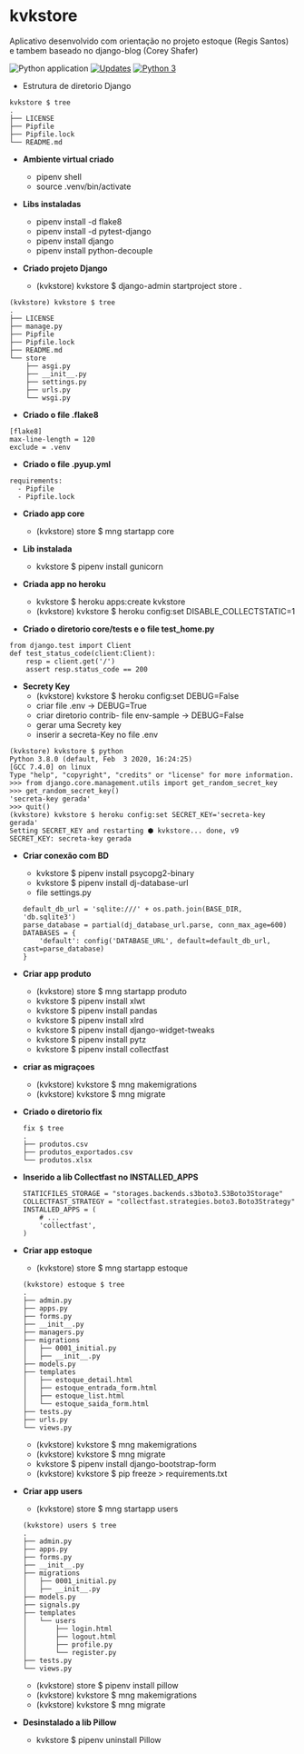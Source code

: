 # kvkstore

Aplicativo desenvolvido com orientação no projeto estoque (Regis Santos) e tambem baseado no django-blog (Corey Shafer)

![Python application](https://github.com/jlplautz/kvkstore/workflows/Python%20application/badge.svg)
[![Updates](https://pyup.io/repos/github/jlplautz/kvkstore/shield.svg)](https://pyup.io/repos/github/jlplautz/kvkstore/)
[![Python 3](https://pyup.io/repos/github/jlplautz/kvkstore/python-3-shield.svg)](https://pyup.io/repos/github/jlplautz/kvkstore/)

- Estrutura de diretorio Django
```
kvkstore $ tree
.
├── LICENSE
├── Pipfile
├── Pipfile.lock
└── README.md
```

- **Ambiente virtual criado** 
  - pipenv shell
  - source .venv/bin/activate

- **Libs instaladas** 
  - pipenv install -d flake8
  - pipenv install -d pytest-django
  - pipenv install django
  - pipenv install python-decouple

- **Criado projeto Django** 
  - (kvkstore) kvkstore $ django-admin startproject store .
```
(kvkstore) kvkstore $ tree
.
├── LICENSE
├── manage.py
├── Pipfile
├── Pipfile.lock
├── README.md
└── store
    ├── asgi.py
    ├── __init__.py
    ├── settings.py
    ├── urls.py
    └── wsgi.py
```

- **Criado o file .flake8**
```
[flake8]
max-line-length = 120
exclude = .venv
```

- **Criado o file .pyup.yml**

```
requirements:
  - Pipfile
  - Pipfile.lock
```

- **Criado app core**
  - (kvkstore) store $ mng startapp core

- **Lib instalada** 
  - kvkstore $ pipenv install gunicorn


- **Criada app no heroku** 
  - kvkstore $ heroku apps:create kvkstore
  - (kvkstore) kvkstore $ heroku config:set DISABLE_COLLECTSTATIC=1


- **Criado o diretorio core/tests e o file test_home.py** 
```
from django.test import Client
def test_status_code(client:Client):
    resp = client.get('/')
    assert resp.status_code == 200
```

- **Secrety Key**
  - (kvkstore) kvkstore $ heroku config:set DEBUG=False
  - criar file .env -> DEBUG=True
  - criar diretorio contrib- file env-sample -> DEBUG=False
  - gerar uma Secrety key 
  - inserir a secreta-Key no file .env
```
(kvkstore) kvkstore $ python
Python 3.8.0 (default, Feb  3 2020, 16:24:25) 
[GCC 7.4.0] on linux
Type "help", "copyright", "credits" or "license" for more information.
>>> from django.core.management.utils import get_random_secret_key
>>> get_random_secret_key()
'secreta-key gerada'
>>> quit()
(kvkstore) kvkstore $ heroku config:set SECRET_KEY='secreta-key gerada'
Setting SECRET_KEY and restarting ⬢ kvkstore... done, v9
SECRET_KEY: secreta-key gerada
```

- **Criar conexão com BD**
  - kvkstore $ pipenv install psycopg2-binary
  - kvkstore $ pipenv install dj-database-url
  - file settings.py
  ```
  default_db_url = 'sqlite:///' + os.path.join(BASE_DIR, 'db.sqlite3')
  parse_database = partial(dj_database_url.parse, conn_max_age=600)
  DATABASES = {
      'default': config('DATABASE_URL', default=default_db_url, cast=parse_database)
  }
  ```

- **Criar app produto**
  - (kvkstore) store $ mng startapp produto
  - kvkstore $ pipenv install xlwt
  - kvkstore $ pipenv install pandas
  - kvkstore $ pipenv install xlrd
  - kvkstore $ pipenv install django-widget-tweaks
  - kvkstore $ pipenv install pytz
  - kvkstore $ pipenv install collectfast

- **criar as migraçoes**
  - (kvkstore) kvkstore $ mng makemigrations
  - (kvkstore) kvkstore $ mng migrate

- **Criado o diretorio fix**
  ```
  fix $ tree
  .
  ├── produtos.csv
  ├── produtos_exportados.csv
  └── produtos.xlsx
  ```
  
- **Inserido a lib Collectfast no INSTALLED_APPS**
  ```
  STATICFILES_STORAGE = "storages.backends.s3boto3.S3Boto3Storage"
  COLLECTFAST_STRATEGY = "collectfast.strategies.boto3.Boto3Strategy"
  INSTALLED_APPS = (
      # ...
      'collectfast',
  )
  ```
  
- **Criar app estoque**
  - (kvkstore) store $ mng startapp estoque
  ```
  (kvkstore) estoque $ tree
  .
  ├── admin.py
  ├── apps.py
  ├── forms.py
  ├── __init__.py
  ├── managers.py
  ├── migrations
  │   ├── 0001_initial.py
  │   ├── __init__.py
  ├── models.py
  ├── templates
  │   ├── estoque_detail.html
  │   ├── estoque_entrada_form.html
  │   ├── estoque_list.html
  │   └── estoque_saida_form.html
  ├── tests.py
  ├── urls.py
  └── views.py
  ```
  - (kvkstore) kvkstore $ mng makemigrations
  - (kvkstore) kvkstore $ mng migrate
  - kvkstore $ pipenv install django-bootstrap-form
  - (kvkstore) kvkstore $ pip freeze > requirements.txt


- **Criar app users**
  - (kvkstore) store $ mng startapp users
  ```
  (kvkstore) users $ tree
  .
  ├── admin.py
  ├── apps.py
  ├── forms.py
  ├── __init__.py
  ├── migrations
  │   ├── 0001_initial.py
  │   ├── __init__.py
  ├── models.py
  ├── signals.py
  ├── templates
  │   └── users
  │       ├── login.html
  │       ├── logout.html
  │       ├── profile.py
  │       └── register.py
  ├── tests.py
  └── views.py
  ```
  - (kvkstore) store $ pipenv install pillow
  - (kvkstore) kvkstore $ mng makemigrations
  - (kvkstore) kvkstore $ mng migrate

- **Desinstalado a lib Pillow**
  - kvkstore $ pipenv uninstall Pillow




